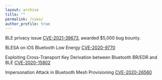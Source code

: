 ```yaml
---
layout: archive
title: ""
permalink: /cves/
author_profile: true
---
```


BLE privacy issue [CVE-2021-39673](https://source.android.com/docs/security/bulletin/2022-10-01), awarded $5,000 bug bounty.

BLESA on iOS Bluetooth Low Energy [CVE-2020-9770](https://support.apple.com/en-us/HT211102)

Exploiting Cross-Transport Key Derivation between Bluetooth BR/EDR and BLE [CVE-2020-15802](https://www.bluetooth.com/learn-about-bluetooth/bluetooth-technology/bluetooth-security/blurtooth/)

Impersonation Attack in Bluetooth Mesh Provisioning [CVE-2020-26560](https://www.bluetooth.com/learn-about-bluetooth/key-attributes/bluetooth-security/impersonation-mesh/)
